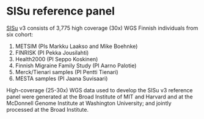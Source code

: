 # SISu reference panel

[SISu](http://sisuproject.fi/) v3 consists of 3,775 high coverage \(30x\) WGS Finnish individuals from six cohort:

1. METSIM \(PIs Markku Laakso and Mike Boehnke\) 
2. FINRISK \(PI Pekka Jousilahti\)
3. Health2000 \(PI Seppo Koskinen\)
4. Finnish Migraine Family Study \(PI Aarno Palotie\)
5. Merck/Tienari samples \(PI Pentti Tienari\)
6. MESTA samples \(PI Jaana Suvisaari\)

High-coverage \(25-30x\) WGS data used to develop the SISu v3 reference panel were generated at the Broad Institute of MIT and Harvard and at the McDonnell Genome Institute at Washington University; and jointly processed at the Broad Institute.

